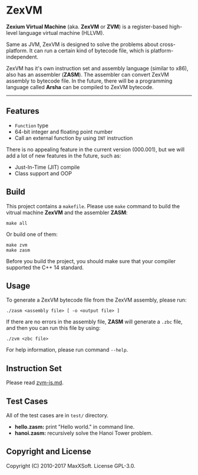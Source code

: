 # ZexVM

**Zexium Virtual Machine** (aka. **ZexVM** or **ZVM**) is a register-based high-level language virtual machine (HLLVM). 

Same as JVM, ZexVM is designed to solve the problems about cross-platform. It can run a certain kind of bytecode file, which is platform-independent. 

ZexVM has it's own instruction set and assembly language (similar to x86), also has an assembler (**ZASM**). The assembler can convert ZexVM assembly to bytecode file. In the future, there will be a programming language called **Arsha** can be compiled to ZexVM bytecode. 

---

## Features

- `Function` type
- 64-bit integer and floating point number
- Call an external function by using `INT` instruction

There is no appealing feature in the current version (000.001), but we will add a lot of new features in the future, such as: 

- Just-In-Time (JIT) compile
- Class support and OOP

## Build

This project contains a `makefile`. Please use `make` command to build the vitrual machine **ZexVM** and the assembler **ZASM**: 

```
make all
```

Or build one of them: 

```
make zvm
make zasm
```

Before you build the project, you should make sure that your compiler supported the C++ 14 standard. 

## Usage

To generate a ZexVM bytecode file from the ZexVM assembly, please run: 

```
./zasm <assembly file> [ -o <output file> ]
```

If there are no errors in the assembly file, **ZASM** will generate a `.zbc` file, and then you can run this file by using: 

```
./zvm <zbc file>
```

For help information, please run command `--help`. 

## Instruction Set

Please read [zvm-is.md](https://github.com/MaxXSoft/ZexVM/blob/master/zvm-is.md). 

## Test Cases

All of the test cases are in `test/` directory. 

- **hello.zasm:** print "Hello world." in command line. 
- **hanoi.zasm:** recursively solve the Hanoi Tower problem. 

## Copyright and License

Copyright (C) 2010-2017 MaxXSoft. License GPL-3.0. 